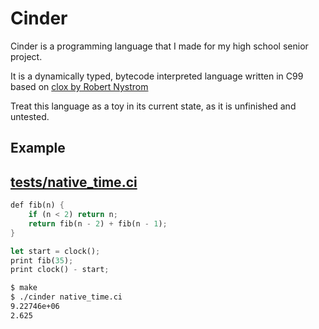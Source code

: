 # Cinder

Cinder is a programming language that I made for my high school senior project.

It is a dynamically typed, bytecode interpreted language written in C99 based on [clox by Robert Nystrom](https://github.com/munificent/craftinginterpreters)

Treat this language as a toy in its current state, as it is unfinished and untested.

## Example

[tests/native_time.ci](./tests/native_time.ci)
---

```Rust
def fib(n) {
    if (n < 2) return n;
    return fib(n - 2) + fib(n - 1);
}

let start = clock();
print fib(35);
print clock() - start;
```

```bash
$ make
$ ./cinder native_time.ci
9.22746e+06
2.625
```
